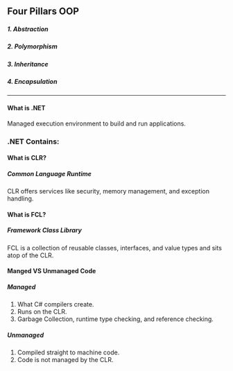 ﻿
## Four Pillars OOP

##### 1. Abstraction
##### 2. Polymorphism
##### 3. Inheritance
##### 4. Encapsulation

---------------------------------------------------------------------------------

#### What is .NET
Managed execution environment to build and run applications.

### .NET Contains:

#### What is CLR?
##### Common Language Runtime
CLR offers services like security, memory management, and exception handling.


#### What is FCL?
##### Framework Class Library
FCL is a collection of reusable classes, interfaces, and value types and sits
atop of the CLR.

#### Manged VS Unmanaged Code
##### Managed
1. What C# compilers create.
2. Runs on the CLR.
3. Garbage Collection, runtime type checking, and reference checking.
##### Unmanaged
1. Compiled straight to machine code.
2. Code is not managed by the CLR.

